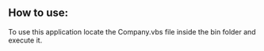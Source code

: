 ## How to use: 

To use this application locate the Company.vbs file inside the bin folder and execute it.

